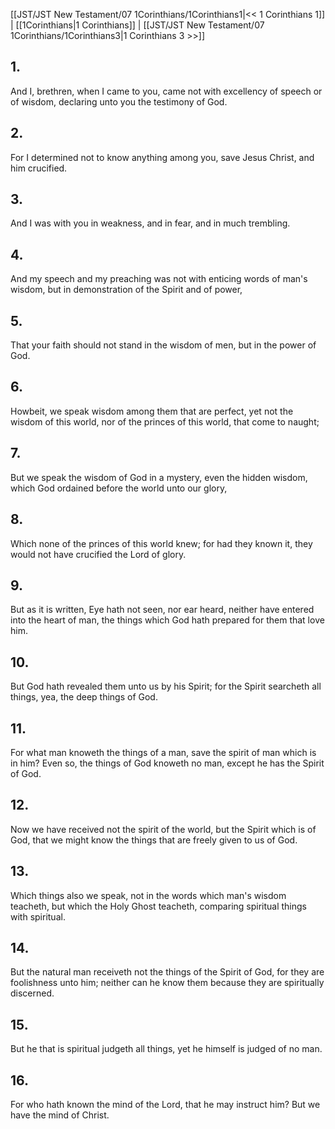 [[JST/JST New Testament/07 1Corinthians/1Corinthians1|<< 1 Corinthians 1]] | [[1Corinthians|1 Corinthians]] | [[JST/JST New Testament/07 1Corinthians/1Corinthians3|1 Corinthians 3 >>]]
## 1.
And I, brethren, when I came to you, came not with excellency of speech or of wisdom, declaring unto you the testimony of God.
## 2.
For I determined not to know anything among you, save Jesus Christ, and him crucified.
## 3.
And I was with you in weakness, and in fear, and in much trembling.
## 4.
And my speech and my preaching was not with enticing words of man\'s wisdom, but in demonstration of the Spirit and of power,
## 5.
That your faith should not stand in the wisdom of men, but in the power of God.
## 6.
Howbeit, we speak wisdom among them that are perfect, yet not the wisdom of this world, nor of the princes of this world, that come to naught;
## 7.
But we speak the wisdom of God in a mystery, even the hidden wisdom, which God ordained before the world unto our glory,
## 8.
Which none of the princes of this world knew; for had they known it, they would not have crucified the Lord of glory.
## 9.
But as it is written, Eye hath not seen, nor ear heard, neither have entered into the heart of man, the things which God hath prepared for them that love him.
## 10.
But God hath revealed them unto us by his Spirit; for the Spirit searcheth all things, yea, the deep things of God.
## 11.
For what man knoweth the things of a man, save the spirit of man which is in him? Even so, the things of God knoweth no man, except he has the Spirit of God.
## 12.
Now we have received not the spirit of the world, but the Spirit which is of God, that we might know the things that are freely given to us of God.
## 13.
Which things also we speak, not in the words which man\'s wisdom teacheth, but which the Holy Ghost teacheth, comparing spiritual things with spiritual.
## 14.
But the natural man receiveth not the things of the Spirit of God, for they are foolishness unto him; neither can he know them because they are spiritually discerned.
## 15.
But he that is spiritual judgeth all things, yet he himself is judged of no man.
## 16.
For who hath known the mind of the Lord, that he may instruct him? But we have the mind of Christ.

